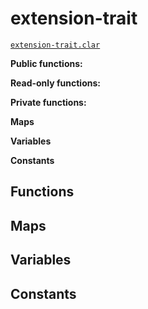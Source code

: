 # extension-trait

[`extension-trait.clar`](../contracts/traits/extension-trait.clar)

**Public functions:**

**Read-only functions:**

**Private functions:**

**Maps**

**Variables**

**Constants**

## Functions

## Maps

## Variables

## Constants
